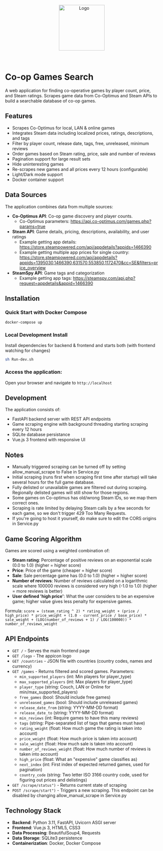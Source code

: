 <p align="center">
  <img src="https://coopgames.anwilc.com/logo" alt="Logo" width="150" />
</p>
<br>

# Co-op Games Search

A web application for finding co-operative games by player count, price, and Steam ratings. Scrapes game data from Co-Optimus and Steam APIs to build a searchable database of co-op games.

## Features

- Scrapes Co-Optimus for local, LAN & online games
- Integrates Steam data including localized prices, ratings, descriptions, and tags
- Filter by player count, release date, tags, free, unreleased, minimum reviews
- Order games based on Steam rating, price, sale and number of reviews
- Pagination support for large result sets
- Hide uninteresting games
- Re-scrapes new games and all prices every 12 hours (configurable)
- Light/Dark mode support
- Docker container support

## Data Sources

The application combines data from multiple sources:
- **Co-Optimus API**: Co-op game discovery and player counts. 
    - Co-Optimus parameters: https://api.co-optimus.com/games.php?params=true
- **Steam API**: Game details, pricing, descriptions, availability, and user ratings
    - Example getting app details: https://store.steampowered.com/api/appdetails?appids=1466390
    - Example getting multiple app prices for single country: https://store.steampowered.com/api/appdetails?appids=1395030,1466390,631570,553850,1172470&cc=SE&filters=price_overview
- **SteamSpy API**: Game tags and categorization
    - Example getting app tags: https://steamspy.com/api.php?request=appdetails&appid=1466390

## Installation

### Quick Start with Docker Compose

```bash
docker-compose up
```
### Local Development Install

Install dependencies for backend & frontend and starts both (with frontend watching for changes)
```bash
sh Run-dev.sh
```

### Access the application:
Open your browser and navigate to `http://localhost`

## Development

The application consists of:
- FastAPI backend server with REST API endpoints
- Game scraping engine with background threading starting scraping every 12 hours
- SQLite database persistance
- Vue.js 3 frontend with responsive UI

## Notes

- Manually triggered scraping can be turned off by setting allow_manual_scrape to False in Service.py
- Initial scraping (runs first when scraping first time after startup) will take several hours for the full game database.
- Fully delisted or unavailable games are filtered out during scraping. Regionally delisted games will still show for those regions.
- Some games on Co-optimus has old/wrong Steam IDs, so we map them correct ones.
- Scraping is rate limited by delaying Steam calls by a few seconds for each game, so we don't trigger 429 Too Many Requests.
- If you're going to host it yourself, do make sure to edit the CORS origins in Service.py

## Game Scoring Algorithm

Games are scored using a weighted combination of:
- **Steam rating**: Percentage of positive reviews on an exponential scale (0.0 to 1.0) (higher = higher score)
- **Price**: Price of the game (cheaper = higher score)
- **Sale**: Sale percentage game has (0.0 to 1.0) (higher = higher score)
- **Number of reviews**: Number of reviews calculated on a logarithmic scale where 100000 reviews is considered very high (-1.0 to 1.0) (higher = more reviews is better)
- **User defined 'high price'**: What the user considers to be an expensive game; higher value gives less penalty for expensive games.

Formula: `score = (steam_rating ^ 2) * rating_weight + (price / high_price) * price_weight + (1.0 - current_price / base_price) * sale_weight + (LOG(number_of_reviews + 1) / LOG(100000)) * number_of_reviews_weight`

## API Endpoints

- `GET /` - Serves the main frontend page
- `GET /logo` - The appicon logo
- `GET /countries` - JSON file with countries (country codes, names and currency)
- `GET /games` - Returns filtered and scored games. Parameters:
    - `min_supported_players` (int: Min players for player_type)
    - `max_supported_players` (int: Max players for player_type)
    - `player_type` (string: Couch, LAN or Online for min/max_supported_players)
    - `free_games` (bool: Should include free games)
    - `unreleased_games` (bool: Should include unreleased games)
    - `release_date_from` (string: YYYY-MM-DD format)
    - `release_date_to` (string: YYYY-MM-DD format)
    - `min_reviews` (int: Require games to have this many reviews)
    - `tags` (string: Pipe-separated list of tags that games must have)
    - `rating_weight` (float: How much game the rating is taken into account)
    - `price_weight` (float: How much price is taken into account)
    - `sale_weight` (float: How much sale is taken into account)
    - `number_of_reviews_weight` (float: How much number of reviews is taken into account)
    - `high_price` (float: What an "expensive" game classifies as)
    - `next_index` (int: First index of expected returned games, used for pagination)
    - `country_code` (string: Two letter ISO 3166 country code, used for figuring out prices and delistings)
- `GET /scrape/status")` - Returns current state of scraping
- `POST /scrape/start")` - Triggers a new scraping. This endpoint can be disabled by changing allow_manual_scrape in Service.py 

## Technology Stack

- **Backend**: Python 3.11, FastAPI, Uvicorn ASGI server
- **Frontend**: Vue.js 3, HTML5, CSS3
- **Data Processing**: BeautifulSoup4, Requests
- **Data Storage**: SQLite3 persistence
- **Containerization**: Docker, Docker Compose
